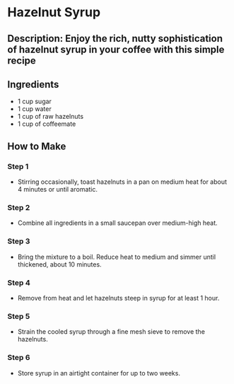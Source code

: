 # Hazelnut Syrup

## Description: Enjoy the rich, nutty sophistication of hazelnut syrup in your coffee with this simple recipe

## Ingredients

- 1 cup sugar
- 1 cup water
- 1 cup of raw hazelnuts
- 1 cup of coffeemate

## How to Make

### Step 1

- Stirring occasionally, toast hazelnuts in a pan on medium heat for about 4 minutes or until aromatic.

### Step 2

- Combine all ingredients in a small saucepan over medium-high heat.

### Step 3

- Bring the mixture to a boil. Reduce heat to medium and simmer until thickened, about 10 minutes.

### Step 4

- Remove from heat and let hazelnuts steep in syrup for at least 1 hour.

### Step 5

- Strain the cooled syrup through a fine mesh sieve to remove the hazelnuts.

### Step 6

- Store syrup in an airtight container for up to two weeks.
